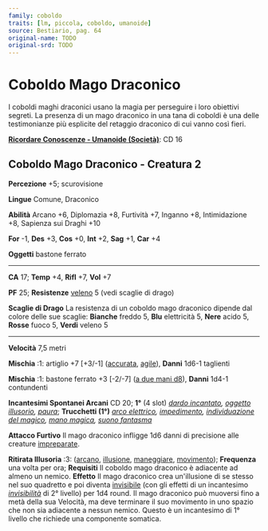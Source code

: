 ```yaml
---
family: coboldo
traits: [lm, piccola, coboldo, umanoide]
source: Bestiario, pag. 64
original-name: TODO
original-srd: TODO
---
```


# Coboldo Mago Draconico

I coboldi maghi draconici usano la magia per perseguire i loro obiettivi
segreti. La presenza di un mago draconico in una tana di coboldi è una delle
testimonianze più esplicite del retaggio draconico di cui vanno così fieri.

**[Ricordare Conoscenze - Umanoide (Società)](/azioni/abilita/ricordare-conoscenze)**:
CD 16

## Coboldo Mago Draconico - Creatura 2

**Percezione** +5; scurovisione

**Lingue** Comune, Draconico

**Abilità** Arcano +6, Diplomazia +8, Furtività +7, Inganno +8, Intimidazione
+8, Sapienza sui Draghi +10

**For** -1, **Des** +3, **Cos** +0, **Int** +2, **Sag** +1, **Car** +4

**Oggetti** bastone ferrato

---

**CA** 17; **Temp** +4, **Rifl** +7, **Vol** +7

**PF** 25; **Resistenze** [veleno](/tratti/veleno) 5 (vedi scaglie di drago)

**Scaglie di Drago** La resistenza di un coboldo mago draconico dipende dal
colore delle sue scaglie: **Bianche** freddo 5, **Blu** elettricità 5, **Nere**
acido 5, **Rosse** fuoco 5, **Verdi** veleno 5

---

**Velocità** 7,5 metri

**Mischia** :1: artiglio +7 \[+3/-1] ([accurata](/tratti/accurata),
[agile](/tratti/agile)), **Danni** 1d6-1 taglienti

**Mischia** :1: bastone ferrato +3 \[-2/-7]
([a due mani d8](/tratti/a-due-mani)), **Danni** 1d4-1 contundenti

**Incantesimi Spontanei Arcani** CD 20; **1°** (4 slot)
_[dardo incantato](/incantesimi/dardo-incantato),
[oggetto illusorio](/incantesimi/oggetto-illusorio),
[paura](/incantesimi/paura)_; **Trucchetti (1°)**
_[arco elettrico](/incantesimi/arco-elettrico),
[impedimento](/incantesimi/impedimento),
[individuazione del magico](/incantesimi/individuazione-del-magico),
[mano magica](/incantesimi/mano-magica),
[suono fantasma](/incantesimi/suono-fantasma)_

**Attacco Furtivo** Il mago draconico infligge 1d6 danni di precisione alle
creature [impreparate](/condizioni/impreparato).

**Ritirata Illusoria** :3: ([arcano](/tratti/arcano),
[illusione](/tratti/illusione), [maneggiare](/tratti/maneggiare),
[movimento](/tratti/movimento)); **Frequenza** una volta per ora; **Requisiti**
Il coboldo mago draconico è adiacente ad almeno un nemico. **Effetto** Il mago
draconico crea un'illusione di se stesso nel suo quadretto e poi diventa
[invisibile](/condizioni/invisibile) (con gli effetti di un incantesimo
_[invisibilità](/incantesimi/invisibilita)_ di 2° livello) per 1d4 round. Il
mago draconico può muoversi fino a metà della sua Velocità, ma deve terminare il
suo movimento in uno spazio che non sia adiacente a nessun nemico. Questo è un
incantesimo di 1° livello che richiede una componente somatica.
